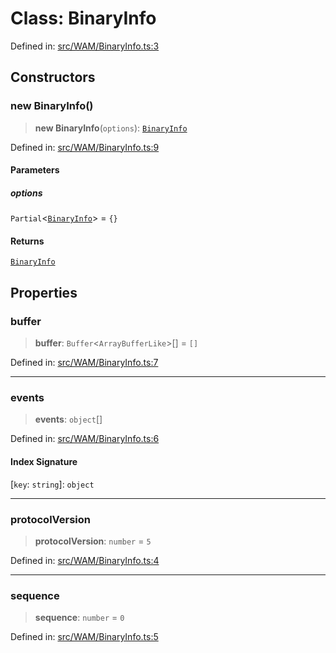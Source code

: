 # Class: BinaryInfo

Defined in: [src/WAM/BinaryInfo.ts:3](https://github.com/Fokusdotid/bail/blob/c004679536d41fcf32da31cecf70d3991dfa31b5/src/WAM/BinaryInfo.ts#L3)

## Constructors

### new BinaryInfo()

> **new BinaryInfo**(`options`): [`BinaryInfo`](BinaryInfo.md)

Defined in: [src/WAM/BinaryInfo.ts:9](https://github.com/Fokusdotid/bail/blob/c004679536d41fcf32da31cecf70d3991dfa31b5/src/WAM/BinaryInfo.ts#L9)

#### Parameters

##### options

`Partial`\<[`BinaryInfo`](BinaryInfo.md)\> = `{}`

#### Returns

[`BinaryInfo`](BinaryInfo.md)

## Properties

### buffer

> **buffer**: `Buffer`\<`ArrayBufferLike`\>[] = `[]`

Defined in: [src/WAM/BinaryInfo.ts:7](https://github.com/Fokusdotid/bail/blob/c004679536d41fcf32da31cecf70d3991dfa31b5/src/WAM/BinaryInfo.ts#L7)

***

### events

> **events**: `object`[]

Defined in: [src/WAM/BinaryInfo.ts:6](https://github.com/Fokusdotid/bail/blob/c004679536d41fcf32da31cecf70d3991dfa31b5/src/WAM/BinaryInfo.ts#L6)

#### Index Signature

\[`key`: `string`\]: `object`

***

### protocolVersion

> **protocolVersion**: `number` = `5`

Defined in: [src/WAM/BinaryInfo.ts:4](https://github.com/Fokusdotid/bail/blob/c004679536d41fcf32da31cecf70d3991dfa31b5/src/WAM/BinaryInfo.ts#L4)

***

### sequence

> **sequence**: `number` = `0`

Defined in: [src/WAM/BinaryInfo.ts:5](https://github.com/Fokusdotid/bail/blob/c004679536d41fcf32da31cecf70d3991dfa31b5/src/WAM/BinaryInfo.ts#L5)
